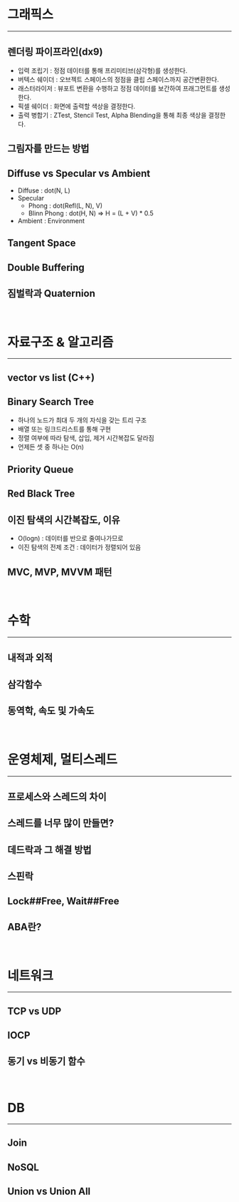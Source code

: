 # 그래픽스
---
 ## 렌더링 파이프라인(dx9)
   - 입력 조립기 : 정점 데이터를 통해 프리미티브(삼각형)를 생성한다.
   - 버텍스 쉐이더 : 오브젝트 스페이스의 정점을 클립 스페이스까지 공간변환한다.
   - 래스터라이저 : 뷰포트 변환을 수행하고 정점 데이터를 보간하여 프래그먼트를 생성한다.
   - 픽셀 쉐이더 : 화면에 출력할 색상을 결정한다.
   - 출력 병합기 : ZTest, Stencil Test, Alpha Blending을 통해 최종 색상을 결정한다.

 ## 그림자를 만드는 방법
 
 ## Diffuse vs Specular vs Ambient
   - Diffuse : dot(N, L)
   - Specular
     - Phong : dot(Refl(L, N), V)
     - Blinn Phong : dot(H, N) => H = (L + V) * 0.5
   - Ambient : Environment
 
 ## Tangent Space
 
 ## Double Buffering
 
 ## 짐벌락과 Quaternion

<br>


# 자료구조 & 알고리즘
---
 ## vector vs list (C++)
 
 ## Binary Search Tree
   - 하나의 노드가 최대 두 개의 자식을 갖는 트리 구조
   - 배열 또는 링크드리스트를 통해 구현
   - 정렬 여부에 따라 탐색, 삽입, 제거 시간복잡도 달라짐
   - 언제든 셋 중 하나는 O(n)
 
 ## Priority Queue
 
 ## Red Black Tree
 
 ## 이진 탐색의 시간복잡도, 이유
   - O(logn) : 데이터를 반으로 줄여나가므로
   - 이진 탐색의 전제 조건 : 데이터가 정렬되어 있음
   
 ## MVC, MVP, MVVM 패턴

<br>


# 수학
---
 ## 내적과 외적
 
 ## 삼각함수
 
 ## 동역학, 속도 및 가속도

<br>


# 운영체제, 멀티스레드
---
 ## 프로세스와 스레드의 차이
 
 ## 스레드를 너무 많이 만들면?
 
 ## 데드락과 그 해결 방법
 
 ## 스핀락
 
 ## Lock##Free, Wait##Free
 
 ## ABA란?

<br>


# 네트워크
---
 ## TCP vs UDP
 
 ## IOCP
 
 ## 동기 vs 비동기 함수

<br>


# DB
---
 ## Join
 
 ## NoSQL
 
 ## Union vs Union All